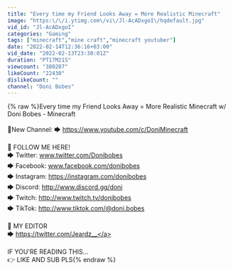 ```yaml
---
title: "Every time my Friend Looks Away = More Realistic Minecraft"
image: "https:\/\/i.ytimg.com\/vi\/Jl-AcADxgoI\/hqdefault.jpg"
vid_id: "Jl-AcADxgoI"
categories: "Gaming"
tags: ["minecraft","mine craft","minecraft youtuber"]
date: "2022-02-14T12:36:16+03:00"
vid_date: "2022-02-13T23:30:01Z"
duration: "PT17M21S"
viewcount: "380207"
likeCount: "22430"
dislikeCount: ""
channel: "Doni Bobes"
---
```

{% raw %}Every time my Friend Looks Away = More Realistic Minecraft w/ Doni Bobes - Minecraft<br /><br />🍋New Channel: 🡆 <a rel="nofollow" target="blank" href="https://www.youtube.com/c/DoniMinecraft">https://www.youtube.com/c/DoniMinecraft</a><br /><br />💜 FOLLOW ME HERE!<br />🡆 Twitter: www.twitter.com/Donibobes<br />🡆 Facebook: www.facebook.com/donibobes<br />🡆 Instagram: <a rel="nofollow" target="blank" href="https://instagram.com/donibobes">https://instagram.com/donibobes</a><br />🡆 Discord: <a rel="nofollow" target="blank" href="http://www.discord.gg/doni">http://www.discord.gg/doni</a><br />🡆 Twitch: <a rel="nofollow" target="blank" href="http://www.twitch.tv/donibobes">http://www.twitch.tv/donibobes</a><br />🡆 TikTok: <a rel="nofollow" target="blank" href="http://www.tiktok.com/@doni.bobes">http://www.tiktok.com/@doni.bobes</a><br /><br />🎥 MY EDITOR <br />🡆 <a rel="nofollow" target="blank" href="https://twitter.com/Jeardz__">https://twitter.com/Jeardz__</a><br /><br />IF YOU'RE READING THIS...<br />👉 LIKE AND SUB PLS{% endraw %}

